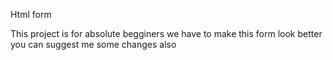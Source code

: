 Html form 

This project is for absolute begginers
we have to make this form look better you can suggest me some changes also
